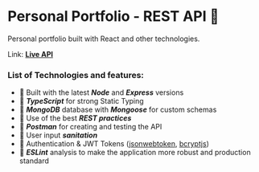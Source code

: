 # Personal Portfolio - REST API 🦁
Personal portfolio built with React and other technologies.

Link: [**Live API**](https://portfolio-api-2023-m5kgbmw7h-francescocoding.vercel.app/api/projects)

### List of Technologies and features: 
- 🚀 Built with the latest **_Node_** and **_Express_** versions  
- 🔐 **_TypeScript_** for strong Static Typing  
- 📅 **_MongoDB_** database with **_Mongoose_** for custom schemas  
- 💪 Use of the best **_REST practices_**  
- 📧 **_Postman_** for creating and testing the API  
- 🚯 User input **_sanitation_**  
- 🔑 Authentication & JWT Tokens ([jsonwebtoken](https://www.npmjs.com/package/jsonwebtoken), [bcryptjs](https://www.npmjs.com/package/bcryptjs=))
- 🎯 **_ESLint_** analysis to make the application more robust and production standard

